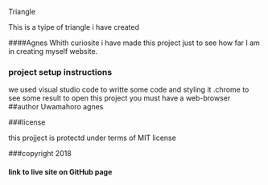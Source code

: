 Triangle 

This is a tyipe of triangle i have created

####Agnes
Whith curiosite i have made this project just  to see how far I am in creating myself website.

### project setup instructions
we used visual studio code to writte some code and styling it .chrome to see some result 
to open this project you must have a web-browser 
##author
Uwamahoro agnes

###license

this projject is protectd under terms of MIT license

###copyright
2018
#### link to live site on GitHub page

